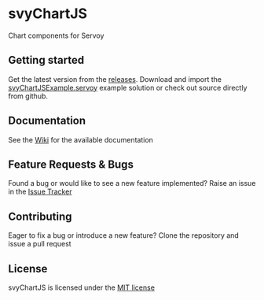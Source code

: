 # svyChartJS
Chart components for Servoy

Getting started
-------------

Get the latest version from the [releases](https://github.com/Servoy/svyChartJS/releases). Download and import the [svyChartJSExample.servoy](https://github.com/Servoy/svyChartJS/releases/download/v1.0.0-rc1/svyChartJSExample.servoy) example solution or check out source directly from github.

Documentation
-------------
See the [Wiki](https://github.com/Servoy/svyChartJS/wiki) for the available documentation


Feature Requests & Bugs
-----------------------
Found a bug or would like to see a new feature implemented? Raise an issue in the [Issue Tracker](https://github.com/Servoy/svyChartJS/issues)


Contributing
-------------
Eager to fix a bug or introduce a new feature? Clone the repository and issue a pull request


License
-------
svyChartJS is licensed under the [MIT license](https://opensource.org/licenses/MIT)
